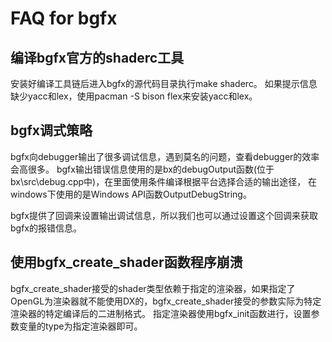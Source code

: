 FAQ for bgfx
=============

编译bgfx官方的shaderc工具
-----------------------------

安装好编译工具链后进入bgfx的源代码目录执行make shaderc。
如果提示信息缺少yacc和lex，使用pacman -S bison flex来安装yacc和lex。


bgfx调式策略
------------------------
bgfx向debugger输出了很多调试信息，遇到莫名的问题，查看debugger的效率会高很多。
bgfx输出错误信息使用的是bx的debugOutput函数(位于bx\src\debug.cpp中)，在里面使用条件编译根据平台选择合适的输出途径，
在windows下使用的是Windows API函数OutputDebugString。

bgfx提供了回调来设置输出调试信息，所以我们也可以通过设置这个回调来获取bgfx的报错信息。

使用bgfx_create_shader函数程序崩溃
----------------------------------

bgfx_create_shader接受的shader类型依赖于指定的渲染器，如果指定了OpenGL为渲染器就不能使用DX的，bgfx_create_shader接受的参数实际为特定渲染器的特定编译后的二进制格式。
指定渲染器使用bgfx_init函数进行，设置参数变量的type为指定渲染器即可。

